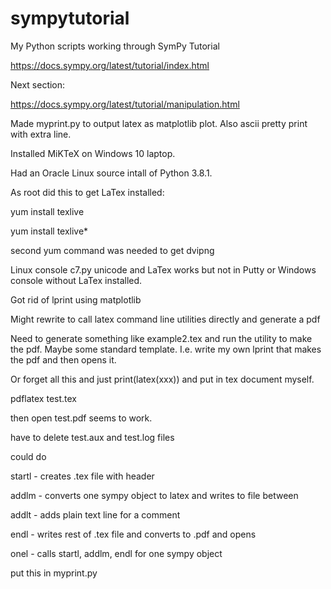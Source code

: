 # sympytutorial
My Python scripts working through SymPy Tutorial

https://docs.sympy.org/latest/tutorial/index.html

Next section:

https://docs.sympy.org/latest/tutorial/manipulation.html

Made myprint.py to output latex as matplotlib plot.
Also ascii pretty print with extra line.

Installed MiKTeX on Windows 10 laptop.

Had an Oracle Linux source intall of Python 3.8.1.

As root did this to get LaTex installed:

yum install texlive

yum install texlive*

second yum command was needed to get dvipng

Linux console c7.py unicode and LaTex works
but not in Putty or Windows console without
LaTex installed.

Got rid of lprint using matplotlib

Might rewrite to call latex command line utilities directly
and generate a pdf

Need to generate something like example2.tex and run the 
utility to make the pdf. Maybe some standard template.
I.e. write my own lprint that makes the pdf and then opens it.

Or forget all this and just print(latex(xxx)) and put in tex 
document myself.

pdflatex test.tex

then open test.pdf seems to work.

have to delete test.aux and test.log files

could do

startl - creates .tex file with header

addlm - converts one sympy object to latex and writes to file
        between $$ $$
          
addlt - adds plain text line for a comment
               
endl - writes rest of .tex file and converts to .pdf and opens

onel - calls startl, addlm, endl for one sympy object
               
put this in myprint.py



